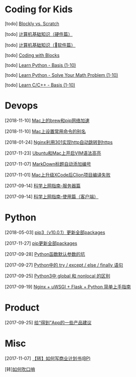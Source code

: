# Coding for Kids

[todo] [Blockly vs. Scratch](coding4kids/blockly-vs-scratch.md)

[todo] [计算机基础知识（硬件篇）](coding4kids/computer-basis-hardware.md)

[todo] [计算机基础知识（软件篇）](coding4kids/computer-basis-software.md)

[todo] [Coding with Blocks](coding4kids/coding-with-blocks.md)

[todo] [Learn Python - Basis (1-10)](coding4kids/python-basis-series.md)

[todo] [Learn Python - Solve Your Math Problem (1-10)](coding4kids/python-math-problem.md)

[todo] [Learn C/C++ - Basis (1-10)](coding4kids/cpp-basis-series.md)

# Devops

[2018-11-10] [Mac上的brew和pip网络加速](devops/mac-network-speedup.md)

[2018-11-10] [Mac上设置常用命令的别名](devops/mac-set-alias.md)

[2018-01-24] [Nginx利用301实现http自动跳转到https](devops/nginx-301-http-https.md)

[2017-11-23] [Ubuntu和Mac上开启VIM语法高亮](devops/vim-syntax-highlight.md)

[2017-11-07] [MarkDown标题自动添加编号](misc/markdown-auto-number-title.md)

[2017-11-01] [Mac上升级XCode后Clion项目编译失败](devops/clion-compile-error-on-mac.md)

[2017-09-14] [科学上网指南-服务器篇](shadowsocks/shadowsocks-server.md)

[2017-09-14] [科学上网指南-使用篇（客户端）](shadowsocks/shadowsocks-client.md)

# Python

[2018-05-03] [pip3（v10.0.1）更新全部packages](devops/python/pip3-upgrade-all.md)

[2017-11-27] [pip更新全部packages](devops/python/pip-upgrade-all.md)

[2017-09-28] [Python函数默认参数的坑](devops/python/function-default-argument.md)

[2017-09-27] [Python中的 try / except / else / finally 语句](devops/python/try-except-else-finally.md)

[2017-09-25] [Python3中 global 和 nonlocal 的区别](devops/python/global-nonlocal.md)

[2017-09-19] [Nginx + uWSGI + Flask + Python 简单上手指南](devops/python/nginx-uwsgi-flask-python.md)

# Product

[2017-09-25] [给“得到”App的一些产品建议](product/advice-for-dedao-app.md)

# Misc

[2017-11-07] [【转】如何写商业计划书(BP)](misc/how-to-write-bp.md)

[转][如何吹口哨](misc/how-to-whistle.md)

<!--
[w3school](html/w3school.html)
[一个纯软件开发者的硬件之路](product/software-to-hardware.md)
[2017年阅读清单](education/books-2017.md)
[适合小团队的产品管理和研发流程]()
[几款背单词App的比较](education/vocabulary-apps.md)
[Python学习笔记 系列]()
[程序员眼中的Scratch]()
[程序员家长如何教小朋友用Scratch学编程]()
[中国诗词大会抢答模式的策略分析]()
[最近2年的工作总结]()
[教育产品设计中的游戏化思路](product/game-mode-on-edu-product.md)
[App账号体系设计和注册登录流程](product/app-account-register-login.md)
-->
